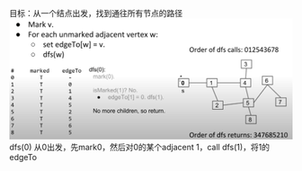 目标：从一个结点出发，找到通往所有节点的路径
![输入图片说明](/imgs/2025-02-27/IrRywo7MYslHYBYw.png)
dfs(0)
从0出发，先mark0，然后对0的某个adjacent 1，call dfs(1)，将1的edgeTo
<!--stackedit_data:
eyJoaXN0b3J5IjpbMTEzMDEwNzczOSw0NDA5MDU2MTldfQ==
-->